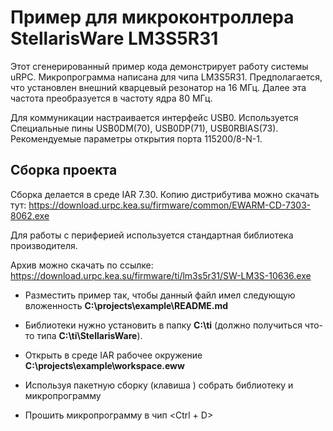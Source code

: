 # Пример для микроконтроллера StellarisWare LM3S5R31

Этот сгенерированный пример кода демонстрирует работу системы uRPC.
Микропрограмма написана для чипа LM3S5R31. Предполагается, что
установлен внешний кварцевый резонатор на 16 МГц. Далее эта частота
преобразуется в частоту ядра 80 МГц.

Для коммуникации настраивается интерфейс USB0. Используется Специальные пины USB0DM(70), USB0DP(71), USB0RBIAS(73). Рекомендуемые параметры
открытия порта 115200/8-N-1.

## Сборка проекта

Сборка делается в среде IAR 7.30. Копию дистрибутива можно скачать тут: https://download.urpc.kea.su/firmware/common/EWARM-CD-7303-8062.exe 

Для работы с периферией используется стандартная библиотека производителя. 

Архив можно скачать по ссылке: https://download.urpc.kea.su/firmware/ti/lm3s5r31/SW-LM3S-10636.exe


-   Разместить пример так, чтобы данный файл имел следующую вложенность
    **C:\projects\example\README.md**
    
-   Библиотеки нужно установить в папку **C:\ti** (должно получиться что-то типа **C:\ti\StellarisWare**).
    
- Открыть в среде IAR рабочее окружение **C:\projects\example\workspace.eww**

- Используя пакетную сборку (клавиша <F8>) собрать библиотеку и микропрограмму

-   Прошить микропрограмму в чип <Ctrl + D>

